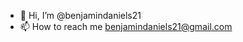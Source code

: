 - 👋 Hi, I’m @benjamindaniels21
- 📫 How to reach me benjamindaniels21@gmail.com

<!---
benjamindaniels21/benjamindaniels21 is a ✨ special ✨ repository because its `README.md` (this file) appears on your GitHub profile.
You can click the Preview link to take a look at your changes.
--->
